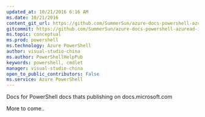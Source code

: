 ```yaml
---
updated_at: 10/21/2016 6:16 AM
ms.date: 10/21/2016
content_git_url: https://github.com/SummerSun/azure-docs-powershell-azuread-int/blob/master/Azure%20AD%20Cmdlets/AzureADPreview/index.md
gitcommit: https://github.com/SummerSun/azure-docs-powershell-azuread-int/blob/88d40358235ab9818a141e8184365f58cb1c1c19/Azure%20AD%20Cmdlets/AzureADPreview/index.md
ms.topic: conceptual
ms.prod: powershell
ms.technology: Azure PowerShell
author: visual-studio-china
ms.author: PowerShellHelpPub
keywords: powershell, cmdlet
manager: visual-studio-china
open_to_public_contributors: False
ms.service: Azure PowerShell
---
```

Docs for PowerShell docs thats publishing on docs.microsoft.com

More to come..
